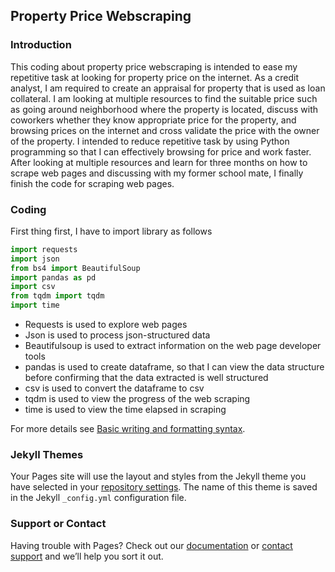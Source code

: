 ## Property Price Webscraping

### Introduction
This coding about property price webscraping is intended to ease my repetitive task at looking for property price on the internet. As a credit analyst, I am required to create an appraisal for property that is used as loan collateral. I am looking at multiple resources to find the suitable price such as going around neighborhood where the property is located, discuss with coworkers whether they know appropriate price for the property, and browsing prices on the internet and cross validate the price with the owner of the property. I intended to reduce repetitive task by using Python programming so that I can effectively browsing for price and work faster. After looking at multiple resources and learn for three months on how to scrape web pages and discussing with my former school mate, I finally finish the code for scraping web pages.

### Coding
First thing first, I have to import library as follows

```python
import requests
import json
from bs4 import BeautifulSoup
import pandas as pd
import csv
from tqdm import tqdm
import time
```

- Requests is used to explore web pages
- Json is used to process json-structured data
- Beautifulsoup is used to extract information on the web page developer tools
- pandas is used to create dataframe, so that I can view the data structure before confirming that the data extracted is well structured
- csv is used to convert the dataframe to csv
- tqdm is used to view the progress of the web scraping
- time is used to view the time elapsed in scraping



For more details see [Basic writing and formatting syntax](https://docs.github.com/en/github/writing-on-github/getting-started-with-writing-and-formatting-on-github/basic-writing-and-formatting-syntax).

### Jekyll Themes

Your Pages site will use the layout and styles from the Jekyll theme you have selected in your [repository settings](https://github.com/bagz6/webscraping/settings/pages). The name of this theme is saved in the Jekyll `_config.yml` configuration file.

### Support or Contact

Having trouble with Pages? Check out our [documentation](https://docs.github.com/categories/github-pages-basics/) or [contact support](https://support.github.com/contact) and we’ll help you sort it out.

